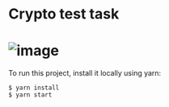 # Crypto test task

# ![image](src/img/screen.png.png)

To run this project, install it locally using yarn:

```
$ yarn install
$ yarn start
```

